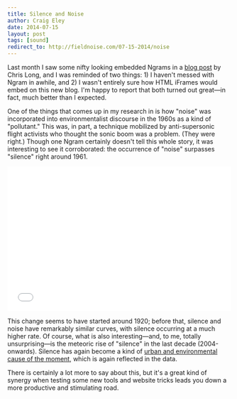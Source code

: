 ```yaml
---  
title: Silence and Noise
author: Craig Eley 
date: 2014-07-15
layout: post
tags: [sound]
redirect_to: http://fieldnoise.com/07-15-2014/noise
---
```


Last month I saw some nifty looking embedded Ngrams in a [blog post](http://www.cplong.org/2014/06/seeding-publics-from-a-world-of-readers/) by Chris Long, and I was reminded of two things: 1) I haven't messed with Ngram in awhile, and 2) I wasn't entirely sure how HTML iFrames would embed on this new blog. I'm happy to report that both turned out great—in fact, much better than I expected.

One of the things that comes up in my research in is how "noise" was incorporated into environmentalist discourse in the 1960s as a kind of "pollutant." This was, in part, a technique mobilized by anti-supersonic flight activists who thought the sonic boom was a problem. (They were right.) Though one Ngram certainly doesn't tell this whole story, it was interesting to see it corroborated: the occurrence of "noise" surpasses "silence" right around 1961.

<iframe src="//books.google.com/ngrams/interactive_chart?content=silence%2C+noise&year_start=1800&year_end=2012&corpus=0&smoothing=3&share=&direct_url=t1%3B%2Csilence%3B%2Cc0%3B.t1%3B%2Cnoise%3B%2Cc0" width="100%" height="325" marginwidth="0" marginheight="0" hspace="0" vspace="0" frameborder="0" scrolling="no"></iframe>

This change seems to have started around 1920; before that, silence and noise have remarkably similar curves, with silence occurring at a much higher rate. Of course, what is also interesting—and, to me, totally unsurprising—is the meteoric rise of "silence" in the last decade (2004-onwards). Silence has again become a kind of [urban and environmental cause of the moment](/02-03-2014/after-seeing-this-new-film-trailer-im-pretty/), which is again reflected in the data.

There is certainly a lot more to say about this, but it's a great kind of synergy when testing some new tools and website tricks leads you down a more productive and stimulating road.
